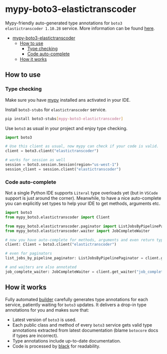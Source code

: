 # mypy-boto3-elastictranscoder

Mypy-friendly auto-generated type annotations for `boto3 elastictranscoder 1.10.28` service.
More information can be found [here](https://github.com/vemel/mypy_boto3).

- [mypy-boto3-elastictranscoder](#mypy-boto3-elastictranscoder)
  - [How to use](#how-to-use)
    - [Type checking](#type-checking)
    - [Code auto-complete](#code-auto-complete)
  - [How it works](#how-it-works)

## How to use

### Type checking

Make sure you have [mypy](https://github.com/python/mypy) installed ans activated in your IDE.

Install `boto3-stubs` for `elastictranscoder` service.

```bash
pip install boto3-stubs[mypy-boto3-elastictranscoder]
```

Use `boto3` as usual in your project and enjoy type checking.

```python
import boto3

# Use this client as usual, now mypy can check if your code is valid.
client = boto3.client("elastictranscoder")

# works for session as well
session = boto3.session.Session(region="us-west-1")
session_client = session.client("elastictranscoder")

```

### Code auto-complete

Not a single Python IDE supports `Literal` type overloads yet (but in `VSCode` support is just around the corner).
Meanwhile, to have a nice auto-complete you can explicitly set types to help your IDE to get methods, arguments etc.

```python
import boto3
from mypy_boto3.elastictranscoder import Client

from mypy_boto3.elastictranscoder.paginator import ListJobsByPipelinePaginator
from mypy_boto3.elastictranscoder.waiter import JobCompleteWaiter

# now you have auto-complete for methods, arguments and even return types
client: Client = boto3.client("elastictranscoder")

# even for paginators
list_jobs_by_pipeline_paginator: ListJobsByPipelinePaginator = client.get_paginator("list_jobs_by_pipeline")

# and waiters are also annotated
job_complete_waiter: JobCompleteWaiter = client.get_waiter("job_complete")
```

## How it works

Fully automated [builder](https://github.com/vemel/mypy_boto3) carefully generates
type annotations for each service, patiently waiting for `boto3` updates. It delivers
a drop-in type annotations for you and makes sure that:

- Latest version of `boto3` is used.
- Each public class and method of every `boto3` service gets valid type annotations
  extracted from latest documentation (blame `botocore` docs if types are incorrect).
- Type annotations include up-to-date documentation.
- Code is processed by [black](https://github.com/psf/black) for readability.